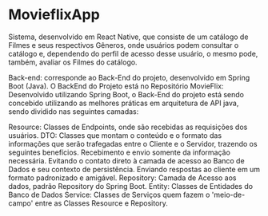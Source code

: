 # MovieflixApp

Sistema, desenvolvido em React Native, que consiste de um catálogo de Filmes e seus respectivos Gêneros, onde usuários podem consultar o catálogo e, dependendo do perfil de acesso desse usuário, o mesmo pode, também, avaliar os Filmes do catálogo.

Back-end: corresponde ao Back-End do projeto, desenvolvido em Spring Boot (Java). O BackEnd do Projeto está no Repositório MovieFlix:
Desenvolvido utilizando Spring Boot, o Back-End do projeto está sendo concebido utilizando as melhores práticas em arquitetura de API java, sendo dividido nas seguintes camadas:

Resource: Classes de Endpoints, onde são recebidas as requisições dos usuários.
DTO: Classes que montam o conteúdo e o formato das informações que serão trafegadas entre o Cliente e o Servidor, trazendo os seguintes benefícios.
Recebimento e envio somente da informação necessária.
Evitando o contato direto à camada de acesso ao Banco de Dados e seu contexto de persistência.
Enviando respostas ao cliente em um formato padronizado e amigável.
Repository: Camada de Acesso aos dados, padrão Repository do Spring Boot.
Entity: Classes de Entidades do Banco de Dados
Service: Classes de Serviços quem fazem o 'meio-de-campo' entre as Classes Resource e Repository.
